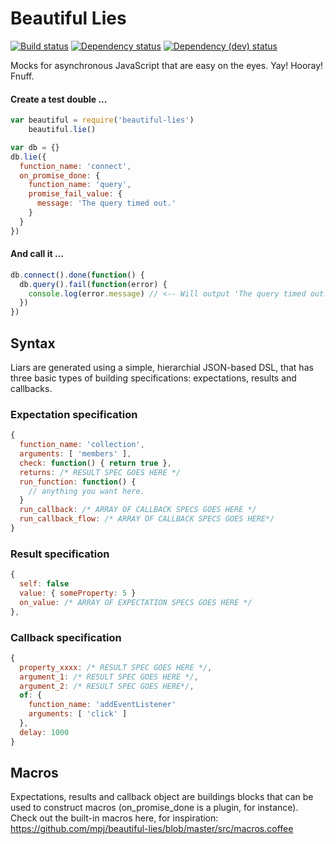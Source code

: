 Beautiful Lies
==============
[![Build status][1]][2]
[![Dependency status][3]][4]
[![Dependency (dev) status][5]][6]

[1]: https://api.travis-ci.org/mpj/beautiful-lies.png
[2]: https://travis-ci.org/mpj/beautiful-lies
[3]: https://david-dm.org/mpj/beautiful-lies.png
[4]: https://david-dm.org/mpj/beautiful-lies#info=dependencies&view=table
[5]: https://david-dm.org/mpj/beautiful-lies/dev-status.png
[6]: https://david-dm.org/mpj/beautiful-lies#info=devDependencies&view=table

Mocks for asynchronous JavaScript that are easy on the eyes.  Yay! Hooray! Fnuff.

#### Create a test double ...
```javascript
var beautiful = require('beautiful-lies')
    beautiful.lie()

var db = {}
db.lie({
  function_name: 'connect',
  on_promise_done: {
    function_name: 'query',
    promise_fail_value: {
      message: 'The query timed out.'
    }
  }
})
```
#### And call it ...
```javascript
db.connect().done(function() {
  db.query().fail(function(error) {
    console.log(error.message) // <-- Will output 'The query timed out.'
  })
})
```

## Syntax

Liars are generated using a simple, hierarchial JSON-based DSL,
that has three basic types of building specifications: expectations, results and callbacks.

### Expectation specification
```javascript
{
  function_name: 'collection',
  arguments: [ 'members' ],
  check: function() { return true },
  returns: /* RESULT SPEC GOES HERE */
  run_function: function() {
    // anything you want here.
  }
  run_callback: /* ARRAY OF CALLBACK SPECS GOES HERE */
  run_callback_flow: /* ARRAY OF CALLBACK SPECS GOES HERE*/
}
```

### Result specification
```javascript
{
  self: false
  value: { someProperty: 5 }
  on_value: /* ARRAY OF EXPECTATION SPECS GOES HERE */
},
```

### Callback specification
```javascript
{
  property_xxxx: /* RESULT SPEC GOES HERE */,
  argument_1: /* RESULT SPEC GOES HERE */,
  argument_2: /* RESULT SPEC GOES HERE*/,
  of: {
    function_name: 'addEventListener'
    arguments: [ 'click' ]
  },
  delay: 1000
}
```


## Macros
Expectations, results and callback object are buildings blocks that can be used to construct macros (on_promise_done is a plugin, for instance). Check out the built-in macros here, for inspiration:
https://github.com/mpj/beautiful-lies/blob/master/src/macros.coffee








